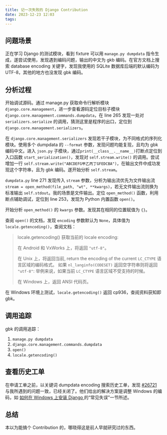 ```yaml
---
title: 记一次失败的 Django Contribution
date: 2023-12-23 12:03
tags:
---
```


## 问题场景

正在学习 Django 的测试模块，看到 fixture 可以用 `manage.py dumpdata` 指令生成，遂尝试使用，发现遇到编码问题，输出的中文为 gkb 编码。在官方文档上搜索 database encoding 关键字，发现我使用的 SQLite 数据库后端的默认编码为 UTF-8，其他的地方也没发现 gbk 编码。

## 分析过程


开始调试源码。通过 manage.py 获取命令行解析模块 `django.core.management`，进一步查看源码定位目标子模块 `django.core.management.commands.dumpdata`，在 line 265 发现一处对 `serializers.serialize` 的调用，猜测这里是程序的出口，定位到 `django.core.management.serializers`。

在 `django.core.management.serializers` 发现若干子模块，为不同格式的序列化模块。使用多个 dumpdata 的 `--format` 参数，发现问题均能复现，且均为 gbk 编码中文。进入 `json.py` 子模块，通过`print(__class__.__name__)`打断点定位到入口函数 `start_serialization()`，发现对 `self.stream.write()` 的调用。尝试增加一行 `self.stream.write("ABCDEFG甲乙丙丁GFEDCBA")`，在输出文件中成功发现这个字符串，且为 gbk 编码。遂开始分析 `self.stream`。

`dumpdata.py` line 271 发现传入 `stream` 参数，分析为输出流优先为文件输出流 `stream = open_method(file_path, "wt", **kwargs)`，若无文件输出流则换为标准输出 `self.stdout`。我的场景是文件输出。定位 `open_method()` 函数，利用断点辅助调试，定位到 line 253，发现为 Python 内置函数 `open()`。

开始分析 `open_method()` 的 `kwargs` 参数。发现其在相同的位置赋值为 `{}`。

查阅 `open()` 的文档，发现 `encoding` 参数默认为 `None`，具体值为 `locale.getencoding()`，查阅文档：

> locale.getencoding()
> 获取当前的 locale encoding:
>
> 在 Android 和 VxWorks 上，将返回 `"utf-8"`。
>
> 在 Unix 上，将返回当前, return the encoding of the current `LC_CTYPE` 语言区域的编码格式。 如果 `nl_langinfo(CODESET)` 返回空字符串则将返回 `"utf-8"`: 举例来说，如果当前 `LC_CTYPE` 语言区域不受支持的时候。
>
> 在 Windows 上，返回 ANSI 代码页。

在 Windows 环境上测试，`locale.getencoding()` 返回 cp936，查阅资料获知即 gbk。

## 调用追踪

gbk 的调用追踪：

1. `manage.py dumpdata`
2. `django.core.management.commands.dumpdata`
3. `open()`
4. `locale.getencoding()`

## 查看历史工单

在申请工单之前，以关键词 dumpdata encoding 搜索历史工单，发现 [#26721](https://code.djangoproject.com/ticket/26721) 与我所遇到的问题一致，已经关闭了。他们给出的解决方案是调整 Windows 的编码，如 [如何在 Windows 上安装 Django ](https://docs.djangoproject.com/zh-hans/5.0/howto/windows/#common-pitfalls) 的“常见失误”一节所述。

## 总结

本以为能搞个 Contribution 的，哪晓得这是前人早就研究过的东西。
